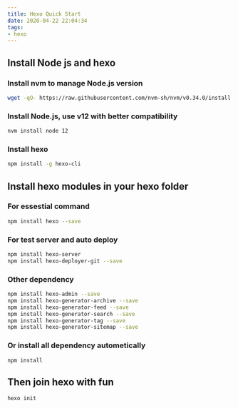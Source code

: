 ```yaml
---
title: Hexo Quick Start
date: 2020-04-22 22:04:34
tags:
- hexo
---
```


## Install Node js and hexo
### Install nvm to manage Node.js version
``` bash
wget -qO- https://raw.githubusercontent.com/nvm-sh/nvm/v0.34.0/install.sh | bash
```
### Install Node.js, use v12 with better compatibility
``` bash
nvm install node 12
```
### Install hexo
``` bash
npm install -g hexo-cli
```
## Install hexo modules in your hexo folder
### For essestial command
``` bash
npm install hexo --save
```
### For test server and auto deploy
``` bash
npm install hexo-server
npm install hexo-deployer-git --save
```
### Other dependency
``` bash
npm install hexo-admin --save
npm install hexo-generator-archive --save
npm install hexo-generator-feed --save
npm install hexo-generator-search --save
npm install hexo-generator-tag --save
npm install hexo-generator-sitemap --save
```
### Or install all dependency autometically 
```
npm install
```

## Then join hexo with fun
``` bash
hexo init
```


